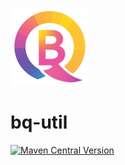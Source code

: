 ![logo](.img/bq-icon-5.png)

# bq-util

[![Maven Central Version](https://img.shields.io/maven-central/v/io.github.bitquant-initiative/bq-util)](https://central.sonatype.com/artifact/io.github.bitquant-initiative/bq-util)

